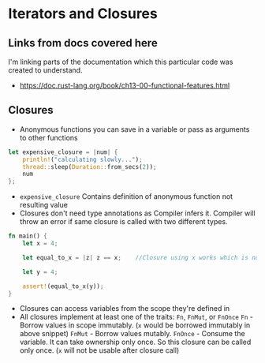# Iterators and Closures

## Links from docs covered here

I'm linking parts of the documentation which this particular code was created to understand.

- <https://doc.rust-lang.org/book/ch13-00-functional-features.html>

## Closures

- Anonymous functions you can save in a variable or pass as arguments to other functions

```rust
let expensive_closure = |num| {
    println!("calculating slowly...");
    thread::sleep(Duration::from_secs(2));
    num
};
```

- `expensive_closure` Contains definition of anonymous function not resulting value
- Closures don't need type annotations as Compiler infers it. Compiler will throw an error if same closure is called with two different types.

```rust
fn main() {
    let x = 4;

    let equal_to_x = |z| z == x;    //Closure using x works which is not in function scope

    let y = 4;

    assert!(equal_to_x(y));
}
```

- Closures can access variables from the scope they're defined in
- All closures implement at least one of the traits: `Fn`, `FnMut`, or `FnOnce`
`Fn` - Borrow values in scope immutably. (`x` would be borrowed immutably in above snippet)
`FnMut` - Borrow values mutably.
`FnOnce` - Consume the variable. It can take ownership only once. So this closure can be called only once. (`x` will not be usable after closure call)
